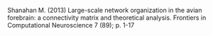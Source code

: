 Shanahan M. (2013) Large-scale network organization in the avian forebrain: a connectivity matrix and theoretical analysis. Frontiers in Computational Neuroscience 7 (89); p. 1-17
